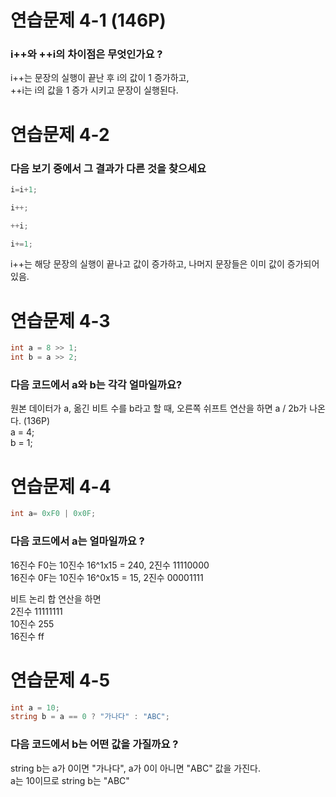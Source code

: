 # 연습문제 4-1 (146P)
### i++와 ++i의 차이점은 무엇인가요 ?
i++는 문장의 실행이 끝난 후 i의 값이 1 증가하고,  
++i는 i의 값을 1 증가 시키고 문장이 실행된다.


# 연습문제 4-2
### 다음 보기 중에서 그 결과가 다른 것을 찾으세요
```csharp
i=i+1;

i++;

++i;

i+=1;
```
i++는 해당 문장의 실행이 끝나고 값이 증가하고, 나머지 문장들은 이미 값이 증가되어 있음.

# 연습문제 4-3
```csharp
int a = 8 >> 1;
int b = a >> 2;
```
### 다음 코드에서 a와 b는 각각 얼마일까요?
원본 데이터가 a, 옮긴 비트 수를 b라고 할 때, 오른쪽 쉬프트 연산을 하면 a / 2b가 나온다. (136P)  
a = 4;  
b = 1;  

# 연습문제 4-4
```csharp
int a= 0xF0 | 0x0F;
```
### 다음 코드에서 a는 얼마일까요 ?
16진수 F0는 10진수 16^1x15 = 240, 2진수 11110000  
16진수 0F는 10진수 16^0x15 = 15, 2진수 00001111  

비트 논리 합 연산을 하면  
2진수 11111111  
10진수 255  
16진수 ff  

# 연습문제 4-5
```csharp
int a = 10;
string b = a == 0 ? "가나다" : "ABC";
```
### 다음 코드에서 b는 어떤 값을 가질까요 ?
string b는 a가 0이면 "가나다", a가 0이 아니면 "ABC" 값을 가진다.  
a는 10이므로 string b는 "ABC"
